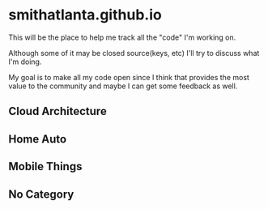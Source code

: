 # smithatlanta.github.io

This will be the place to help me track all the "code" I'm working on.  

Although some of it may be closed source(keys, etc) I'll try to discuss what I'm doing.  

My goal is to make all my code open since I think that provides the most value to the community and maybe I can get some feedback as well.

## Cloud Architecture

## Home Auto

## Mobile Things

## No Category
